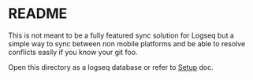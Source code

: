 # README

This is not meant to be a fully featured sync solution for Logseq but a simple way to sync between non mobile platforms and be able to resolve conflicts easily if you know your git foo.

Open this directory as a logseq database or refer to [Setup](./pages/Setup.md) doc.